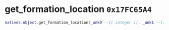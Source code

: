 # get_formation_location `0x17FC65A4`

```lua
natives.object.get_formation_location(_unk0 --[[ integer ]], _unk1 --[[ integer ]], _unk2 --[[ integer ]])
```
